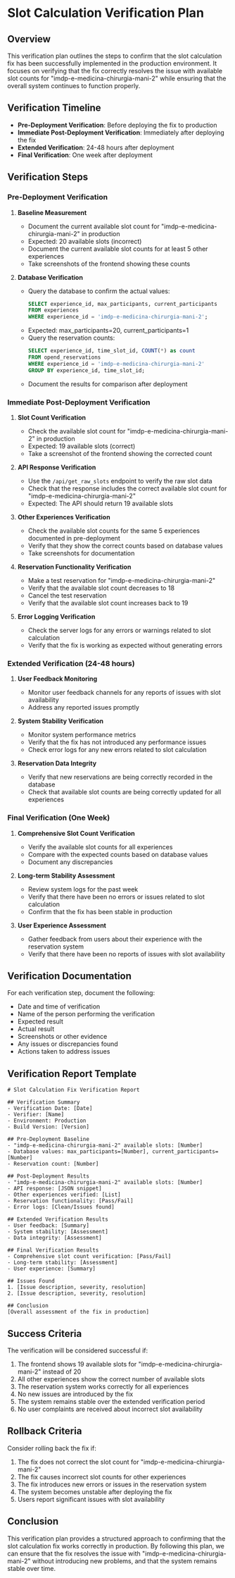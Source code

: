 # Slot Calculation Verification Plan

## Overview

This verification plan outlines the steps to confirm that the slot calculation fix has been successfully implemented in the production environment. It focuses on verifying that the fix correctly resolves the issue with available slot counts for "imdp-e-medicina-chirurgia-mani-2" while ensuring that the overall system continues to function properly.

## Verification Timeline

- **Pre-Deployment Verification**: Before deploying the fix to production
- **Immediate Post-Deployment Verification**: Immediately after deploying the fix
- **Extended Verification**: 24-48 hours after deployment
- **Final Verification**: One week after deployment

## Verification Steps

### Pre-Deployment Verification

1. **Baseline Measurement**
   - Document the current available slot count for "imdp-e-medicina-chirurgia-mani-2" in production
   - Expected: 20 available slots (incorrect)
   - Document the current available slot counts for at least 5 other experiences
   - Take screenshots of the frontend showing these counts

2. **Database Verification**
   - Query the database to confirm the actual values:
     ```sql
     SELECT experience_id, max_participants, current_participants 
     FROM experiences 
     WHERE experience_id = 'imdp-e-medicina-chirurgia-mani-2';
     ```
   - Expected: max_participants=20, current_participants=1
   - Query the reservation counts:
     ```sql
     SELECT experience_id, time_slot_id, COUNT(*) as count 
     FROM opend_reservations 
     WHERE experience_id = 'imdp-e-medicina-chirurgia-mani-2' 
     GROUP BY experience_id, time_slot_id;
     ```
   - Document the results for comparison after deployment

### Immediate Post-Deployment Verification

1. **Slot Count Verification**
   - Check the available slot count for "imdp-e-medicina-chirurgia-mani-2" in production
   - Expected: 19 available slots (correct)
   - Take a screenshot of the frontend showing the corrected count

2. **API Response Verification**
   - Use the `/api/get_raw_slots` endpoint to verify the raw slot data
   - Check that the response includes the correct available slot count for "imdp-e-medicina-chirurgia-mani-2"
   - Expected: The API should return 19 available slots

3. **Other Experiences Verification**
   - Check the available slot counts for the same 5 experiences documented in pre-deployment
   - Verify that they show the correct counts based on database values
   - Take screenshots for documentation

4. **Reservation Functionality Verification**
   - Make a test reservation for "imdp-e-medicina-chirurgia-mani-2"
   - Verify that the available slot count decreases to 18
   - Cancel the test reservation
   - Verify that the available slot count increases back to 19

5. **Error Logging Verification**
   - Check the server logs for any errors or warnings related to slot calculation
   - Verify that the fix is working as expected without generating errors

### Extended Verification (24-48 hours)

1. **User Feedback Monitoring**
   - Monitor user feedback channels for any reports of issues with slot availability
   - Address any reported issues promptly

2. **System Stability Verification**
   - Monitor system performance metrics
   - Verify that the fix has not introduced any performance issues
   - Check error logs for any new errors related to slot calculation

3. **Reservation Data Integrity**
   - Verify that new reservations are being correctly recorded in the database
   - Check that available slot counts are being correctly updated for all experiences

### Final Verification (One Week)

1. **Comprehensive Slot Count Verification**
   - Verify the available slot counts for all experiences
   - Compare with the expected counts based on database values
   - Document any discrepancies

2. **Long-term Stability Assessment**
   - Review system logs for the past week
   - Verify that there have been no errors or issues related to slot calculation
   - Confirm that the fix has been stable in production

3. **User Experience Assessment**
   - Gather feedback from users about their experience with the reservation system
   - Verify that there have been no reports of issues with slot availability

## Verification Documentation

For each verification step, document the following:

- Date and time of verification
- Name of the person performing the verification
- Expected result
- Actual result
- Screenshots or other evidence
- Any issues or discrepancies found
- Actions taken to address issues

## Verification Report Template

```
# Slot Calculation Fix Verification Report

## Verification Summary
- Verification Date: [Date]
- Verifier: [Name]
- Environment: Production
- Build Version: [Version]

## Pre-Deployment Baseline
- "imdp-e-medicina-chirurgia-mani-2" available slots: [Number]
- Database values: max_participants=[Number], current_participants=[Number]
- Reservation count: [Number]

## Post-Deployment Results
- "imdp-e-medicina-chirurgia-mani-2" available slots: [Number]
- API response: [JSON snippet]
- Other experiences verified: [List]
- Reservation functionality: [Pass/Fail]
- Error logs: [Clean/Issues found]

## Extended Verification Results
- User feedback: [Summary]
- System stability: [Assessment]
- Data integrity: [Assessment]

## Final Verification Results
- Comprehensive slot count verification: [Pass/Fail]
- Long-term stability: [Assessment]
- User experience: [Summary]

## Issues Found
1. [Issue description, severity, resolution]
2. [Issue description, severity, resolution]

## Conclusion
[Overall assessment of the fix in production]
```

## Success Criteria

The verification will be considered successful if:

1. The frontend shows 19 available slots for "imdp-e-medicina-chirurgia-mani-2" instead of 20
2. All other experiences show the correct number of available slots
3. The reservation system works correctly for all experiences
4. No new issues are introduced by the fix
5. The system remains stable over the extended verification period
6. No user complaints are received about incorrect slot availability

## Rollback Criteria

Consider rolling back the fix if:

1. The fix does not correct the slot count for "imdp-e-medicina-chirurgia-mani-2"
2. The fix causes incorrect slot counts for other experiences
3. The fix introduces new errors or issues in the reservation system
4. The system becomes unstable after deploying the fix
5. Users report significant issues with slot availability

## Conclusion

This verification plan provides a structured approach to confirming that the slot calculation fix works correctly in production. By following this plan, we can ensure that the fix resolves the issue with "imdp-e-medicina-chirurgia-mani-2" without introducing new problems, and that the system remains stable over time.